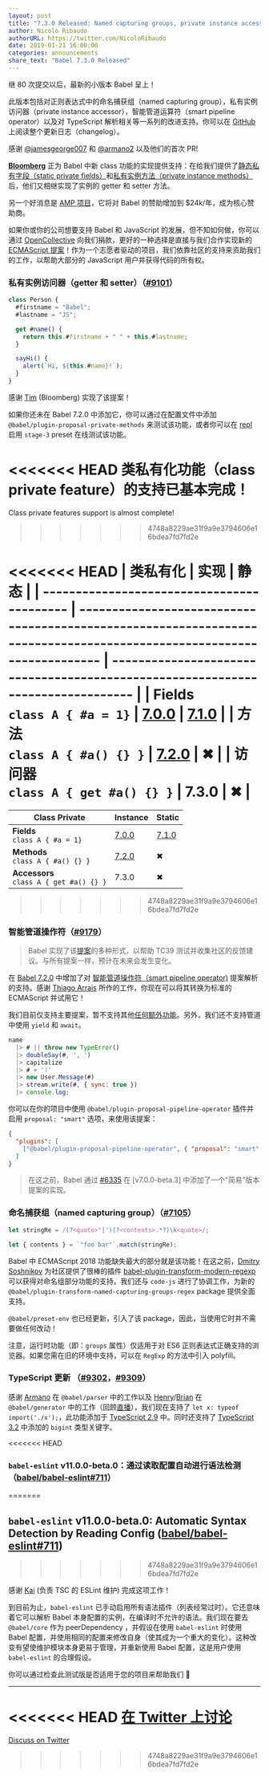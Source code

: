 ```yaml
---
layout: post
title: "7.3.0 Released: Named capturing groups, private instance accessors and smart pipelines"
author: Nicolò Ribaudo
authorURL: https://twitter.com/NicoloRibaudo
date: 2019-01-21 16:00:00
categories: announcements
share_text: "Babel 7.3.0 Released"
---
```


继 80 次提交以后，最新的小版本 Babel 呈上！

此版本包括对正则表达式中的命名捕获组（named capturing group），私有实例访问器（private instance accessor），智能管道运算符（smart pipeline operator）以及对 TypeScript 解析相关等一系列的改进支持。你可以在 [GitHub](https://github.com/babel/babel/releases/tag/v7.3.0) 上阅读整个更新日志（changelog）。

<!-- truncate -->

感谢 [@jamesgeorge007](https://github.com/jamesgeorge007) 和 [@armano2](https://github.com/armano2) 以及他们的首次 PR!

[**Bloomberg**](https://github.com/bloomberg) 正为 Babel 中新 class 功能的实现提供支持：在给我们提供了[静态私有字段（static private fields）](https://babeljs.io/blog/2018/09/17/7.1.0#private-static-fields-stage-3)和[私有实例方法（private instance methods）](https://babeljs.io/blog/2018/12/03/7.2.0#private-instance-methods-8654-https-githubcom-babel-babel-pull-8654)后，他们又相继实现了实例的 getter 和 setter 方法。

另一个好消息是 [AMP 项目](https://www.ampproject.org)，它将对 Babel 的赞助增加到 \$24k/年，成为核心赞助商。

如果你或你的公司想要支持 Babel 和 JavaScript 的发展，但不知如何做，你可以通过 [OpenCollective](https://opencollective.com/babel) 向我们捐款，更好的一种选择是直接与我们合作实现新的 [ECMAScript 提案](https://github.com/babel/proposals)！作为一个志愿者驱动的项目，我们依靠社区的支持来资助我们的工作，以帮助大部分的 JavaScript 用户并获得代码的所有权。

### 私有实例访问器（getter 和 setter）（[#9101](https://github.com/babel/babel/pull/9101)）

```js title="JavaScript"
class Person {
  #firstname = "Babel";
  #lastname = "JS";

  get #name() {
    return this.#firstname + " " + this.#lastname;
  }

  sayHi() {
    alert(`Hi, ${this.#name}!`);
  }
}
```

感谢 [Tim](https://github.com/tim-mc) (Bloomberg) 实现了该提案！

如果你还未在 Babel 7.2.0 中添加它，你可以通过在配置文件中添加 `@babel/plugin-proposal-private-methods` 来测试该功能，或者你可以在 [repl](https://babeljs.io/repl/build/main#?code_lz=MYGwhgzhAEAKCmAnCB7AdtA3gKGtAxAGYCWyALmmALbzQC80ARAEJgBG8IjA3LgeBArVaDRgCkAyjz58A5vDIFKNABQBKLHzyIFAV0QYyAC2IQAdEVKDltANRMH946YsChNXngC-MvBDAAngASxOqaeHhgIEhkKgAGIQA00AAkmM7m-DZeAIRxap7QPl5AA&presets=stage-3) 启用 `stage-3` preset 在线测试该功能。

<<<<<<< HEAD
类私有化功能（class private feature）的支持已基本完成！
=======
Class private features support is almost complete!
>>>>>>> 4748a8229ae31f9a9e3794606e16bdea7fd7fd2e

<div style={{margin: "auto",width: "fit-content"}}>

<<<<<<< HEAD
| 类私有化                                   | **实现**                                                                                                              | **静态**                                                                        |
| ------------------------------------------ | --------------------------------------------------------------------------------------------------------------------- | ------------------------------------------------------------------------------- |
| **Fields** <br/> `class A { #a = 1}`       | [7.0.0](https://babeljs.io/blog/2018/08/27/7.0.0#tc39-proposals-https-githubcom-tc39-proposals-support)               | [7.1.0](https://babeljs.io/blog/2018/09/17/7.1.0#private-static-fields-stage-3) |
| **方法** <br/> `class A { #a() {} }`       | [7.2.0](https://babeljs.io/blog/2018/12/03/7.2.0#private-instance-methods-8654-https-githubcom-babel-babel-pull-8654) | ✖                                                                               |
| **访问器** <br/> `class A { get #a() {} }` | 7.3.0                                                                                                                 | ✖                                                                               |
=======
| Class Private  | **Instance** | **Static** |
|----------------|--------------|------------|
| **Fields** <br/> `class A { #a = 1}`    | [7.0.0](https://babeljs.io/blog/2018/08/27/7.0.0#tc39-proposals-https-githubcom-tc39-proposals-support) | [7.1.0](https://babeljs.io/blog/2018/09/17/7.1.0#private-static-fields-stage-3) |
| **Methods** <br/> `class A { #a() {} }`   | [7.2.0](https://babeljs.io/blog/2018/12/03/7.2.0#private-instance-methods-8654-https-githubcom-babel-babel-pull-8654) | ✖ |
| **Accessors** <br/> `class A { get #a() {} }` | 7.3.0 | ✖ |
>>>>>>> 4748a8229ae31f9a9e3794606e16bdea7fd7fd2e

</div>

### 智能管道操作符（[#9179](https://github.com/babel/babel/pull/9179)）

> Babel 实现了该[提案](https://github.com/tc39/proposal-pipeline-operator/wiki#proposal-1-f-sharp-only)的多种形式，以帮助 TC39 测试并收集社区的反馈建议。与所有提案一样，预计在未来会发生变化。

在 [Babel 7.2.0](https://babeljs.io/blog/2018/12/03/7.2.0#smart-pipeline-operator-parsing-8289-https-githubcom-babel-babel-pull-8289) 中增加了对 [智能管道操作符（smart pipeline operator)](https://github.com/js-choi/proposal-smart-pipelines/) 提案解析的支持。感谢 [Thiago Arrais](https://github.com/thiagoarrais) 所作的工作，你现在可以将其转换为标准的 ECMAScript 并试用它！

我们目前仅支持主要提案，暂不支持其他[任何额外功能](<(https://github.com/js-choi/proposal-smart-pipelines#additional-features)>)。另外，我们还不支持管道中使用 `yield` 和 `await`。

```js title="JavaScript"
name
  |> # || throw new TypeError()
  |> doubleSay(#, ', ')
  |> capitalize
  |> # + '!'
  |> new User.Message(#)
  |> stream.write(#, { sync: true })
  |> console.log;
```

你可以在你的项目中使用 `@babel/plugin-proposal-pipeline-operator` 插件并启用 `proposal: "smart"` 选项，来使用该提案：

```json title="babel.config.json"
{
  "plugins": [
    ["@babel/plugin-proposal-pipeline-operator", { "proposal": "smart" }]
  ]
}
```

> 在这之前，Babel 通过 [#6335](https://github.com/babel/babel/pull/6335) 在 [v7.0.0-beta.3] 中添加了一个"简易"版本提案的实现。

### 命名捕获组（named capturing group）（[#7105](https://github.com/babel/babel/pull/7105)）

```js title="JavaScript"
let stringRe = /(?<quote>"|')(?<contents>.*?)\k<quote>/;

let { contents } = `"foo bar"`.match(stringRe);
```

Babel 中 ECMAScript 2018 功能缺失最大的部分就是该功能！在这之前，[Dmitry Soshnikov](https://twitter.com/DmitrySoshnikov) 为社区提供了很棒的插件 [babel-plugin-transform-modern-regexp](https://github.com/DmitrySoshnikov/babel-plugin-transform-modern-regexp) 可以获得对命名组部分功能的支持。我们还与 `code-js` 进行了协调工作，为新的 `@babel/plugin-transform-named-capturing-groups-regex` package 提供全面支持。

`@babel/preset-env` 也已经更新，引入了该 package，因此，当使用它时并不需要做任何改动！

注意，运行时功能（即：`groups` 属性）仅适用于对 ES6 正则表达式正确支持的浏览器。如果您需在旧的环境中支持，可以在 `RegExp` 的方法中引入 polyfill。

### TypeScript 更新 （[#9302](https://github.com/babel/babel/pull/9302)，[#9309](https://github.com/babel/babel/pull/9309)）

感谢 [Armano](https://github.com/armano2) 在 `@babel/parser` 中的工作以及 [Henry](https://github.com/hzoo)/[Brian](https://github.com/existentialism) 在 `@babel/generator` 中的工作（回顾[直播](https://www.youtube.com/watch?v=L-PxPBDUf6w&t=4s)），我们现在支持了 `let x: typeof import('./x');`，此功能添加于 [TypeScript 2.9](https://www.typescriptlang.org/docs/handbook/release-notes/typescript-2-9.html) 中。同时还支持了 [TypeScript 3.2](https://www.typescriptlang.org/docs/handbook/release-notes/typescript-3-2.html) 中添加的 `bigint` 类型关键字。

<<<<<<< HEAD
### `babel-eslint` v11.0.0-beta.0：通过读取配置自动进行语法检测（[babel/babel-eslint#711](https://github.com/babel/babel-eslint/pull/711)）
=======
## `babel-eslint` v11.0.0-beta.0: Automatic Syntax Detection by Reading Config ([babel/babel-eslint#711](https://github.com/babel/babel-eslint/pull/711))
>>>>>>> 4748a8229ae31f9a9e3794606e16bdea7fd7fd2e

感谢 [Kai](https://github.com/kaicataldo) (负责 TSC 的 ESLint 维护) 完成这项工作！

到目前为止，`babel-eslint` 已手动启用所有语法插件（列表经常过时）。它还意味着它可以解析 Babel 本身配置的实例，在编译时不允许的语法。我们现在要去 `@babel/core` 作为 peerDependency ，并假设在使用 `babel-eslint` 时使用 Babel 配置，并使用相同的配置来修改自身（使其成为一个重大的变化）。这种改变有望使维护模块本身更易于管理，并重新使用 Babel 配置，这是用户使用 `babel-eslint` 的合理假设。

你可以通过检查此测试版是否适用于您的项目来帮助我们 🙂

---

<<<<<<< HEAD
[在 Twitter 上讨论](https://twitter.com/search?q=https%3A%2F%2Fbabeljs.io%2Fblog%2F2019%2F01%2F21%2F7.3.0)
=======
[Discuss on Twitter](https://twitter.com/search?q=https%3A%2F%2Fbabeljs.io%2Fblog%2F2019%2F01%2F21%2F7.3.0)
>>>>>>> 4748a8229ae31f9a9e3794606e16bdea7fd7fd2e
